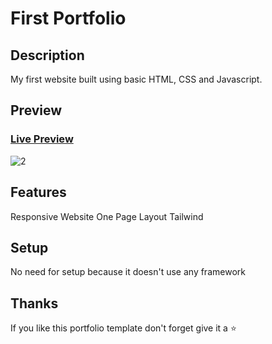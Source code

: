 # First Portfolio

## Description
My first website built using basic HTML, CSS and Javascript.

## Preview
### [Live Preview](https://rikiprimus.github.io/portofolio/)
![2](https://user-images.githubusercontent.com/34765525/230939441-da3bd8a7-2844-471a-b712-662dd681f64e.JPG)

## Features
Responsive Website
One Page Layout
Tailwind

## Setup
No need for setup because it doesn't use any framework

## Thanks
If you like this portfolio template don't forget give it a ⭐



